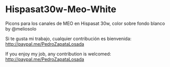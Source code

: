 # Hispasat30w-Meo-White
 Picons para los canales de MEO en Hispasat 30w, color sobre fondo blanco by @meliosolo 

Si te gusta mi trabajo, cualquier contribución es bienvenida: http://paypal.me/PedroZapataLosada

If you enjoy my job, any contribution is welcomed: http://paypal.me/PedroZapataLosada
